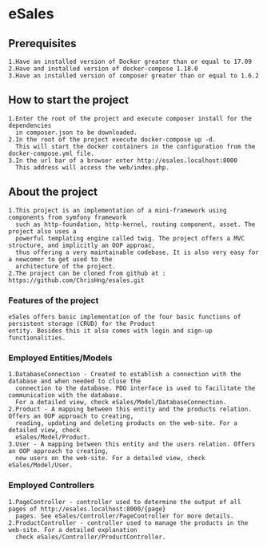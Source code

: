 # eSales

## Prerequisites
    1.Have an installed version of Docker greater than or equal to 17.09
    2.Have and installed version of docker-compose 1.18.0
    3.Have an installed version of composer greater than or equal to 1.6.2

## How to start the project
    1.Enter the root of the project and execute composer install for the dependencies
      in composer.json to be downloaded.
    2.In the root of the project execute docker-compose up -d.
      This will start the docker containers in the configuration from the docker-compose.yml file.
    3.In the url bar of a browser enter http://esales.localhost:8000
      This address will access the web/index.php.

## About the project
    1.This project is an implementation of a mini-framework using components from symfony framework
      such as http-foundation, http-kernel, routing component, asset. The project also uses a
      powerful templating engine called twig. The project offers a MVC structure, and implicitly an OOP approac,
      thus offering a very maintainable codebase. It is also very easy for a newcomer to get used to the
      architecture of the project.
    2.The project can be cloned from github at : https://github.com/ChrisHng/esales.git

### Features of the project
    eSales offers basic implementation of the four basic functions of persistent storage (CRUD) for the Product
    entity. Besides this it also comes with login and sign-up functionalities.

### Employed Entities/Models
    1.DatabaseConnection - Created to establish a connection with the database and when needed to close the
      connection to the database. PDO interface is used to facilitate the communication with the database.
      For a detailed view, check eSales/Model/DatabaseConnection.
    2.Product - A mapping between this entity and the products relation. Offers an OOP approach to creating,
      reading, updating and deleting products on the web-site. For a detailed view, check
      eSales/Model/Product.
    3.User - A mapping between this entity and the users relation. Offers an OOP approach to creating,
      new users on the web-site. For a detailed view, check eSales/Model/User.

### Employed Controllers
    1.PageController - controller used to determine the output of all pages of http://esales.localhost:8000/{page}
      pages. See eSales/Controller/PageController for more details.
    2.ProductController - controller used to manage the products in the web-site. For a detailed explanation
      check eSales/Controller/ProductController.